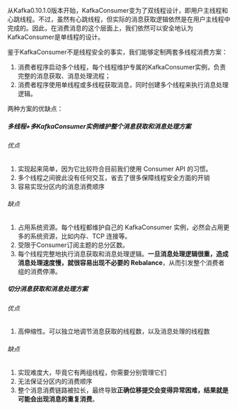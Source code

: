 从Kafka0.10.1.0版本开始，KafkaConsumer变为了双线程设计，即用户主线程和心跳线程。不过，虽然有心跳线程，但实际的消息获取逻辑依然是在用户主线程中完成的。因此，在消费消息的这个层面上，我们依然可以安全地认为KafkaConsumer是单线程的设计。

鉴于KafkaConsumer不是线程安全的事实，我们能够定制两套多线程消费方案：
1. 消费者程序启动多个线程，每个线程维护专属的KafkaConsumer实例，负责完整的消息获取、消息处理流程；
2. 消费者程序使用单线程或多线程获取消息，同时创建多个线程来执行消息处理逻辑。

两种方案的优缺点：

##### 多线程+多KafkaConsumer实例维护整个消息获取和消息处理方案
###### 优点
1. 实现起来简单，因为它比较符合目前我们使用 Consumer API 的习惯。
2. 多个线程之间彼此没有任何交互，省去了很多保障线程安全方面的开销
3. 容易实现分区内的消息消费顺序

###### 缺点
1. 占用系统资源。每个线程都维护自己的 KafkaConsumer 实例，必然会占用更多的系统资源，比如内存、TCP 连接等。
2. 受限于Consumer订阅主题的总分区数。
3. 每个线程完整地执行消息获取和消息处理逻辑。**一旦消息处理逻辑很重，造成消息处理速度慢，就很容易出现不必要的 Rebalance**，从而引发整个消费者组的消费停滞。

##### 切分消息获取和消息处理方案
###### 优点
1. 高伸缩性。可以独立地调节消息获取的线程数，以及消息处理的线程数

###### 缺点
1. 实现难度大，毕竟它有两组线程，你需要分别管理它们
2. 无法保证分区内的消费顺序
3. 整个消息消费链路被拉长，最终导致**正确位移提交会变得异常困难，结果就是可能会出现消息的重复消费**。
